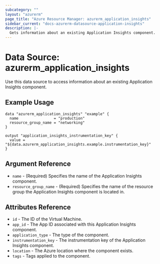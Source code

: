 ```yaml
---
subcategory: ""
layout: "azurerm"
page_title: "Azure Resource Manager: azurerm_application_insights"
sidebar_current: "docs-azurerm-datasource-application-insights"
description: |-
  Gets information about an existing Application Insights component.
---
```


# Data Source: azurerm_application_insights

Use this data source to access information about an existing Application Insights component.

## Example Usage

```hcl
data "azurerm_application_insights" "example" {
  name                = "production"
  resource_group_name = "networking"
}

output "application_insights_instrumentation_key" {
  value = "${data.azurerm_application_insights.example.instrumentation_key}"
}
```

## Argument Reference

* `name` - (Required) Specifies the name of the Application Insights component.
* `resource_group_name` - (Required) Specifies the name of the resource group the Application Insights component is located in.

## Attributes Reference

* `id` - The ID of the Virtual Machine.
* `app_id` - The App ID associated with this Application Insights component.
* `application_type` - The type of the component.
* `instrumentation_key` - The instrumentation key of the Application Insights component.
* `location` - The Azure location where the component exists.
* `tags` - Tags applied to the component.
